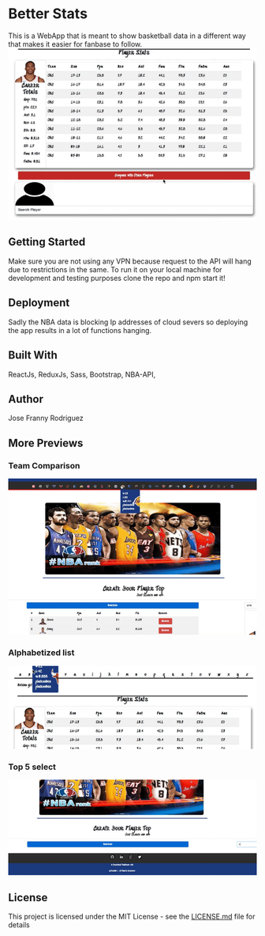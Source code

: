 # Better Stats
 This is a WebApp that is meant to show basketball data in a different way that makes it easier for fanbase to follow.
![compare](/feats/compareplayer.gif)

## Getting Started
Make sure you are not using any VPN because request to the API will hang due to restrictions in the same.
To run it on your local machine for development and testing purposes clone the repo and npm start it!

## Deployment
Sadly the NBA data is blocking Ip addresses of cloud severs so deploying the app results in a lot of functions hanging.

## Built With
ReactJs, ReduxJs, Sass, Bootstrap, NBA-API,

## Author
Jose Franny Rodriguez

## More Previews
### Team Comparison
![team](/feats/compareteam.gif)
### Alphabetized list
![search](/feats/search.gif)
### Top 5 select
![top](/feats/topfive.gif)

## License
This project is licensed under the MIT License - see the [LICENSE.md](LICENSE.md) file for details
 
